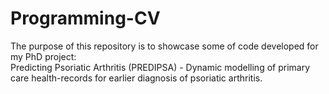 # Programming-CV
The purpose of this repository is to showcase some of code developed for my PhD project:  
Predicting Psoriatic Arthritis (PREDIPSA) - Dynamic modelling of primary care health-records for earlier diagnosis of psoriatic arthritis.


